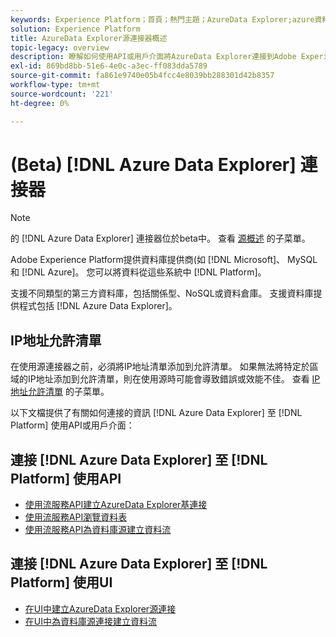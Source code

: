 ```yaml
---
keywords: Experience Platform；首頁；熱門主題；AzureData Explorer;azure資料資源管理器
solution: Experience Platform
title: AzureData Explorer源連接器概述
topic-legacy: overview
description: 瞭解如何使用API或用戶介面將AzureData Explorer連接到Adobe Experience Platform。
exl-id: 869bd8bb-51e6-4e0c-a3ec-ff083dda5789
source-git-commit: fa861e9740e05b4fcc4e8039bb288301d42b8357
workflow-type: tm+mt
source-wordcount: '221'
ht-degree: 0%

---
```


# (Beta) [!DNL Azure Data Explorer] 連接器

>[!NOTE]
>
>的 [!DNL Azure Data Explorer] 連接器位於beta中。 查看 [源概述](../../home.md#terms-and-conditions) 的子菜單。

Adobe Experience Platform提供資料庫提供商(如 [!DNL Microsoft]、 MySQL和 [!DNL Azure]。 您可以將資料從這些系統中 [!DNL Platform]。

支援不同類型的第三方資料庫，包括關係型、NoSQL或資料倉庫。 支援資料庫提供程式包括 [!DNL Azure Data Explorer]。

## IP地址允許清單

在使用源連接器之前，必須將IP地址清單添加到允許清單。 如果無法將特定於區域的IP地址添加到允許清單，則在使用源時可能會導致錯誤或效能不佳。 查看 [IP地址允許清單](../../ip-address-allow-list.md) 的子菜單。

以下文檔提供了有關如何連接的資訊 [!DNL Azure Data Explorer] 至 [!DNL Platform] 使用API或用戶介面：

## 連接 [!DNL Azure Data Explorer] 至 [!DNL Platform] 使用API

- [使用流服務API建立AzureData Explorer基連接](../../tutorials/api/create/databases/data-explorer.md)
- [使用流服務API瀏覽資料表](../../tutorials/api/explore/tabular.md)
- [使用流服務API為資料庫源建立資料流](../../tutorials/api/collect/database-nosql.md)

## 連接 [!DNL Azure Data Explorer] 至 [!DNL Platform] 使用UI

- [在UI中建立AzureData Explorer源連接](../../tutorials/ui/create/databases/data-explorer.md)
- [在UI中為資料庫源連接建立資料流](../../tutorials/ui/dataflow/databases.md)
